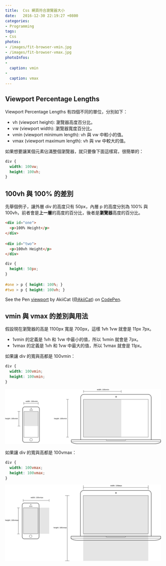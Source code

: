 ```yaml
---
title:  Css 網頁符合瀏覽器大小
date:   2016-12-30 22:19:27 +0800
categories:
- Programming
tags:
- Css
photos:
- /images/fit-browser-vmin.jpg
- /images/fit-browser-vmax.jpg
photoInfos:
-
  caption: vmin
-
  caption: vmax
---
```


## Viewport Percentage Lengths

Viewport Percentage Lengths 有四個不同的單位，分別如下：

- vh (viewport height): 瀏覽器高度百分比。
- vw (viewport width): 瀏覽器寬度百分比。
- vmin (viewport minimum length): vh 與 vw 中較小的值。
- vmax (viewport maximum length): vh 與 vw 中較大的值。

如果想要讓某個元素佔滿整個瀏覽器，就只要像下面這樣寫，很簡單的：

```css
div {
  width: 100vw;
  height: 100vh;
}
```

<!-- more -->

## 100vh 與 100% 的差別

先舉個例子，讓外層 div 的高度只有 50px，內層 p 的高度分別為 100% 與 100vh，前者會是**上一層**的高度的百分比，後者是**瀏覽器**高度的百分比。

```html
<div id="one">
  <p>100% Height</p>
</div>

<div id="two">
  <p>100vh Height</p>
</div>
```

```css
div {
  height: 50px;
}

#one > p { height: 100%; }
#two > p { height: 100vh; }
```

<p data-height="250" data-theme-id="0" data-slug-hash="ozKYVN" data-default-tab="result" data-user="AkiiCat" data-embed-version="2" data-pen-title="viewport" class="codepen">See the Pen <a href="http://codepen.io/AkiiCat/pen/ozKYVN/">viewport</a> by AkiiCat (<a href="http://codepen.io/AkiiCat">@AkiiCat</a>) on <a href="http://codepen.io">CodePen</a>.</p>
<script async src="https://production-assets.codepen.io/assets/embed/ei.js"></script>

## vmin 與 vmax 的差別與用法

假設現在瀏覽器的高是 1100px 寬是 700px，這樣 1vh 1vw 就會是 11px 7px。

- 1vmin 的定義是 1vh 和 1vw 中最小的值，所以 1vmin 就會是 7px。
- 1vmax 的定義是 1vh 和 1vw 中最大的值，所以 1vmax 就會是 11px。

如果讓 div 的寬與高都是 100vmin：

```css
div {
  width: 100vmin;
  height: 100vmin;
}
```

![Fit Browser vmin](/images/fit-browser-vmin.jpg)

如果讓 div 的寬與高都是 100vmax：

```css
div {
  width: 100vmax;
  height: 100vmax;
}
```

![Fit Browser vmax](/images/fit-browser-vmax.jpg)


